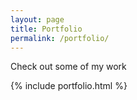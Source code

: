```yaml
---
layout: page
title: Portfolio
permalink: /portfolio/
---
```


Check out some of my work

{% include portfolio.html %}
